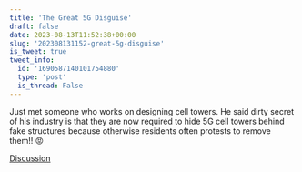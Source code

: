 ```yaml
---
title: 'The Great 5G Disguise'
draft: false
date: 2023-08-13T11:52:38+00:00
slug: '202308131152-great-5g-disguise'
is_tweet: true
tweet_info:
  id: '1690587140101754880'
  type: 'post'
  is_thread: False
---
```




Just met someone who works on designing cell towers. He said dirty secret of his industry is that they are now required to hide 5G cell towers behind fake structures because otherwise residents often protests to remove them!! 😡

[Discussion](https://x.com/sytelus/status/1690587140101754880)
